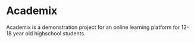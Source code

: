 # Academix
Academix is a demonstration project for an online learning platform for 12-18 year old highschool students.
